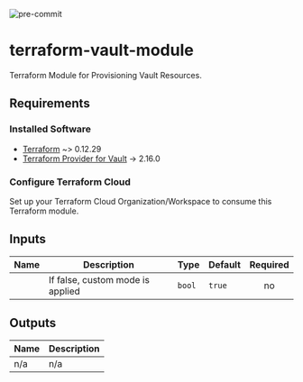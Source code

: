 ![pre-commit](https://github.com/marc-leblanc/terraform-google-gke/workflows/pre-commit/badge.svg)

# terraform-vault-module

Terraform Module for Provisioning Vault Resources.

## Requirements

### Installed Software

- [Terraform](https://www.terraform.io/downloads.html) ~> 0.12.29
- [Terraform Provider for Vault](https://registry.terraform.io/providers/hashicorp/vault/latest/docs) -> 2.16.0

### Configure Terraform Cloud

Set up your Terraform Cloud Organization/Workspace to consume this Terraform module.

## Inputs

| Name | Description | Type | Default | Required |
|------|-------------|------|---------|:--------:|
| | If false, custom mode is applied | `bool` | `true` | no |

## Outputs

| Name | Description |
|------|-------------|
| n/a  | n/a |

